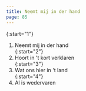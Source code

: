 ```yaml
---
title: Neemt mij in der hand
page: 85
---  
```


{:start="1"}  
1. Neemt mij in der hand  
{:start="2"}  
2. Hoort in 't kort verklaren  
{:start="3"}  
3. Wat ons hier in 't land  
{:start="4"}  
4. Al is wedervaren  